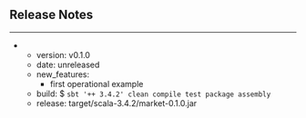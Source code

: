 ## Release Notes
---
- - version: v0.1.0
  - date: unreleased
  - new_features:
    - first operational example
  - build: $ `sbt '++ 3.4.2' clean compile test package assembly`
  - release: target/scala-3.4.2/market-0.1.0.jar



